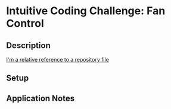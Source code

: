 # Intuitive Coding Challenge: Fan Control

## Description
[I'm a relative reference to a repository file](../Docs/)

## Setup

## Application Notes
